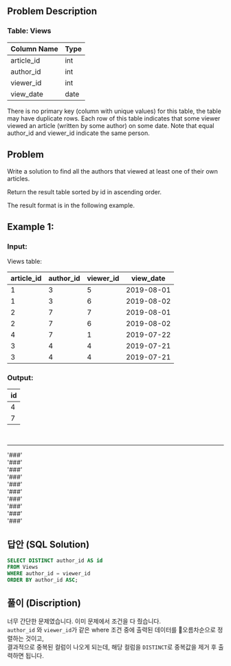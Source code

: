 ## Problem Description

###  Table: Views

| Column Name   | Type    |
|----|----|
| article_id    | int     |
| author_id     | int     |
| viewer_id     | int     |
| view_date     | date    |

There is no primary key (column with unique values) for this table, the table may have duplicate rows.
Each row of this table indicates that some viewer viewed an article (written by some author) on some date. 
Note that equal author_id and viewer_id indicate the same person.
 
## Problem

Write a solution to find all the authors that viewed at least one of their own articles.

Return the result table sorted by id in ascending order.

The result format is in the following example.

 

## Example 1:

### Input: 
Views table:

| article_id | author_id | viewer_id | view_date  |
|-|-----|-----|-----|
| 1          | 3         | 5         | 2019-08-01 |
| 1          | 3         | 6         | 2019-08-02 |
| 2          | 7         | 7         | 2019-08-01 |
| 2          | 7         | 6         | 2019-08-02 |
| 4          | 7         | 1         | 2019-07-22 |
| 3          | 4         | 4         | 2019-07-21 |
| 3          | 4         | 4         | 2019-07-21 |


### Output: 

| id   |
|--|
| 4    |
| 7    |

<br/>

---
'###'  
'###'  
'###'  
'###'  
'###'  
'###'  
'###'  
'###'  
'###'  
'###'  

## 답안 (SQL Solution)

```sql
SELECT DISTINCT author_id AS id
FROM Views
WHERE author_id = viewer_id
ORDER BY author_id ASC;
```

## 풀이 (Discription)
너무 간단한 문제였습니다. 이미 문제에서 조건을 다 줬습니다.  
`author_id` 와 `viewer_id`가 같은 where 조건 중에 출력된 데이터를 오름차순으로 정렬하는 것이고,  
결과적으로 중복된 컬럼이 나오게 되는데, 해당 컬럼을 `DISTINCT`로 중복값을 제거 후 출력하면 됩니다.
